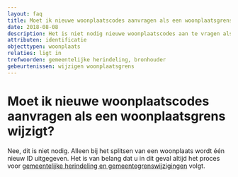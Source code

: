 ```yaml
---
layout: faq
title: Moet ik nieuwe woonplaatscodes aanvragen als een woonplaatsgrens wijzigt?
date: 2018-08-08
description: Het is niet nodig nieuwe woonplaatscodes aan te vragen als een woonplaatsgrens wijzigt.
attributen: identificatie
objecttypen: woonplaats
relaties: ligt in
trefwoorden: gemeentelijke herindeling, bronhouder
gebeurtenissen: wijzigen woonplaatsgrens
---
```


# Moet ik nieuwe woonplaatscodes aanvragen als een woonplaatsgrens wijzigt?

Nee, dit is niet nodig. Alleen bij het splitsen van een woonplaats wordt één nieuw ID uitgegeven. Het is van belang dat u in dit geval altijd het proces voor [gemeentelijke herindeling en gemeentegrenswijzigingen]({{-site.baseurl-}}/artikelen/gemeentelijke-herindeling-en-gemeentegrenswijzigingen) volgt.

